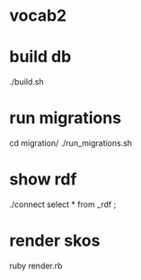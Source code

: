 vocab2
======

# build db
./build.sh

# run migrations
cd migration/
./run_migrations.sh 

# show rdf 
./connect
select * from _rdf ;

# render skos 
ruby render.rb

